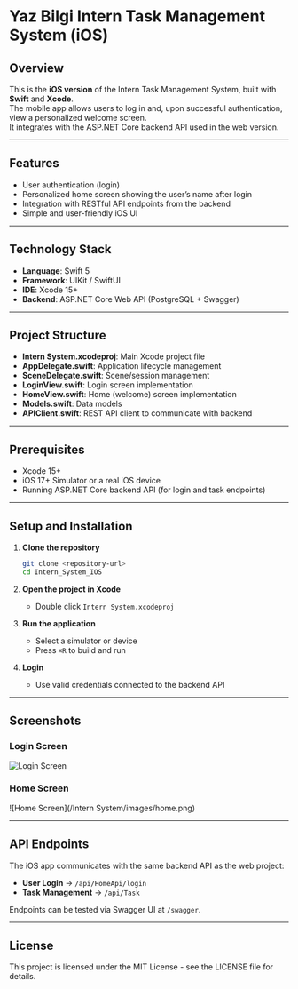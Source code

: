 # Yaz Bilgi Intern Task Management System (iOS)

## Overview
This is the **iOS version** of the Intern Task Management System, built with **Swift** and **Xcode**.  
The mobile app allows users to log in and, upon successful authentication, view a personalized welcome screen.  
It integrates with the ASP.NET Core backend API used in the web version.  

---

## Features
- User authentication (login)  
- Personalized home screen showing the user’s name after login  
- Integration with RESTful API endpoints from the backend  
- Simple and user-friendly iOS UI  

---

## Technology Stack
- **Language**: Swift 5  
- **Framework**: UIKit / SwiftUI  
- **IDE**: Xcode 15+  
- **Backend**: ASP.NET Core Web API (PostgreSQL + Swagger)  

---

## Project Structure
- **Intern System.xcodeproj**: Main Xcode project file  
- **AppDelegate.swift**: Application lifecycle management  
- **SceneDelegate.swift**: Scene/session management  
- **LoginView.swift**: Login screen implementation  
- **HomeView.swift**: Home (welcome) screen implementation  
- **Models.swift**: Data models  
- **APIClient.swift**: REST API client to communicate with backend  

---

## Prerequisites
- Xcode 15+  
- iOS 17+ Simulator or a real iOS device  
- Running ASP.NET Core backend API (for login and task endpoints)  

---

## Setup and Installation

1. **Clone the repository**
   ```bash
   git clone <repository-url>
   cd Intern_System_IOS
   ```

2. **Open the project in Xcode**
   - Double click `Intern System.xcodeproj`

3. **Run the application**
   - Select a simulator or device  
   - Press `⌘R` to build and run  

4. **Login**
   - Use valid credentials connected to the backend API  

---

## Screenshots

### Login Screen
![Login Screen](/Intern%20System/images/images/login.png)

### Home Screen
![Home Screen](/Intern System/images/home.png)

---

## API Endpoints
The iOS app communicates with the same backend API as the web project:
- **User Login** → `/api/HomeApi/login`  
- **Task Management** → `/api/Task`  

Endpoints can be tested via Swagger UI at `/swagger`.  

---

## License
This project is licensed under the MIT License - see the LICENSE file for details.
